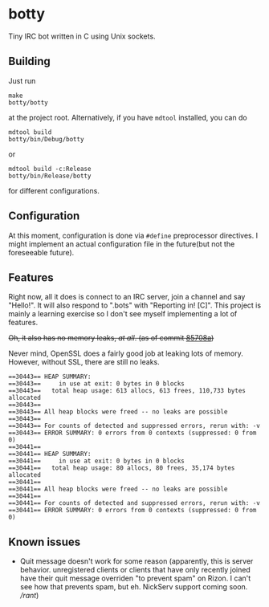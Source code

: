 # botty
Tiny IRC bot written in C using Unix sockets.

## Building
Just run

    make
    botty/botty
    
at the project root. Alternatively, if you have `mdtool` installed, you can do 

    mdtool build 
    botty/bin/Debug/botty

or

    mdtool build -c:Release
    botty/bin/Release/botty

for different configurations.

## Configuration
At this moment, configuration is done via `#define` preprocessor directives. I might implement an actual configuration file in the future(but not the foreseeable future).

## Features
Right now, all it does is connect to an IRC server, join a channel and say "Hello!". It will also respond to ".bots" with "Reporting in! [C]". This project is mainly a learning exercise so I don't see myself implementing a lot of features.

<s>Oh, it also has no memory leaks, _at all_. (as of commit [85708a](https://github.com/hexafluoride/botty/commit/85708a06999efa7427870106546da2a2e94ff251))</s>

Never mind, OpenSSL does a fairly good job at leaking lots of memory. However, without SSL, there are still no leaks.

    ==30443== HEAP SUMMARY:
    ==30443==     in use at exit: 0 bytes in 0 blocks
    ==30443==   total heap usage: 613 allocs, 613 frees, 110,733 bytes allocated
    ==30443== 
    ==30443== All heap blocks were freed -- no leaks are possible
    ==30443== 
    ==30443== For counts of detected and suppressed errors, rerun with: -v
    ==30443== ERROR SUMMARY: 0 errors from 0 contexts (suppressed: 0 from 0)
    ==30441== 
    ==30441== HEAP SUMMARY:
    ==30441==     in use at exit: 0 bytes in 0 blocks
    ==30441==   total heap usage: 80 allocs, 80 frees, 35,174 bytes allocated
    ==30441== 
    ==30441== All heap blocks were freed -- no leaks are possible
    ==30441== 
    ==30441== For counts of detected and suppressed errors, rerun with: -v
    ==30441== ERROR SUMMARY: 0 errors from 0 contexts (suppressed: 0 from 0)


## Known issues
* Quit message doesn't work for some reason (apparently, this is server behavior. unregistered clients or clients that have only recently joined have their quit message overriden "to prevent spam" on Rizon. I can't see how that prevents spam, but eh. NickServ support coming soon. _/rant_)
